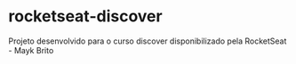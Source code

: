 # rocketseat-discover
Projeto desenvolvido para o curso discover disponibilizado pela RocketSeat - Mayk Brito
